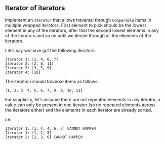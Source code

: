 ## Iterator of iterators

Implement an `Iterator` that allows traversal through `Comparable` items in multiple wrapped iterators. 
First element to pick should be the lowest element in any of the iterators, after that the second lowest elements in any 
of the iterators and so on until we iterate through all the elements of the iterators. 

Let’s say we have got the following iterators:

```
Iterator 1: [1, 4, 6, 7]
Iterator 2: [2, 8, 11]
Iterator 3: [3, 5, 9]
Iterator 4: [10]
```

The iteration should traverse items as follows: 

```
[1, 2, 3, 4, 5, 6, 7, 8, 9, 10, 11]
```

For simplicity, let’s assume there are not repeated elements in any iterator, a value can only be present in one 
iterator (so no repeated elements across the iterators either) and the elements in each iterator are already sorted.

i.e.
```
Iterator 1: [1, 4, 4, 6, 7] CANNOT HAPPEN
Iterator 1: [1, 2, 5]
Iterator 2: [2, 3, 6] CANNOT HAPPEN
```
